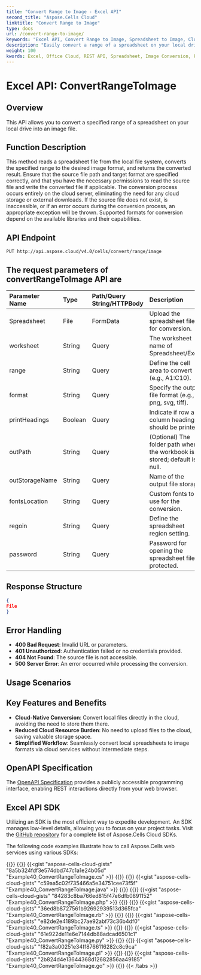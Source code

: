 ```yaml
---
title: "Convert Range to Image - Excel API"
second_title: "Aspose.Cells Cloud"
linktitle: "Convert Range to Image"
type: docs
url: /convert-range-to-image/
keywords: "Excel API, Convert Range to Image, Spreadsheet to Image, Cloud Conversion, Image Formats, Aspose.Cells"
description: "Easily convert a range of a spreadsheet on your local drive to an image file using the Excel API with cloud-native technology."
weight: 100
kwords: Excel, Office Cloud, REST API, Spreadsheet, Image Conversion, PNG, SVG, TIFF, JSON, Markdown, Match all blank cells in an Excel worksheet
---
```


# **Excel API: ConvertRangeToImage**

## **Overview**

This API allows you to convert a specified range of a spreadsheet on your local drive into an image file.

## **Function Description**

This method reads a spreadsheet file from the local file system, converts the specified range to the desired image format, and returns the converted result.
Ensure that the source file path and target format are specified correctly, and that you have the necessary permissions to read the source file and write the converted file if applicable.
The conversion process occurs entirely on the cloud server, eliminating the need for any cloud storage or external downloads.
If the source file does not exist, is inaccessible, or if an error occurs during the conversion process, an appropriate exception will be thrown.
Supported formats for conversion depend on the available libraries and their capabilities.

## **API Endpoint**

```http
PUT http://api.aspose.cloud/v4.0/cells/convert/range/image
```

## The request parameters of **convertRangeToImage** API are

| Parameter Name | Type | Path/Query String/HTTPBody | Description |
| :- | :- | :- |:- |
|Spreadsheet|File|FormData|Upload the spreadsheet file for conversion.|
|worksheet|String|Query|The worksheet name of Spreadsheet/Excel|
|range|String|Query|Define the cell area to convert (e.g., A1:C10).|
|format|String|Query|Specify the output file format (e.g., png, svg, tiff).|
|printHeadings|Boolean|Query|Indicate if row and column headings should be printed.|
|outPath|String|Query|(Optional) The folder path where the workbook is stored; default is null.|
|outStorageName|String|Query|Name of the output file storage.|
|fontsLocation|String|Query|Custom fonts to use for the conversion.|
|regoin|String|Query|Define the spreadsheet region setting.|
|password|String|Query|Password for opening the spreadsheet file if protected.|

## **Response Structure**

```json
{
File
}
```

## Error Handling

- **400 Bad Request**: Invalid URL or parameters.
- **401 Unauthorized**: Authentication failed or no credentials provided.
- **404 Not Found**: The source file is not accessible.
- **500 Server Error**: An error occurred while processing the conversion.

## Usage Scenarios

## Key Features and Benefits

- **Cloud-Native Conversion**: Convert local files directly in the cloud, avoiding the need to store them there.
- **Reduced Cloud Resource Burden**: No need to upload files to the cloud, saving valuable storage space.
- **Simplified Workflow**: Seamlessly convert local spreadsheets to image formats via cloud services without intermediate steps.

## OpenAPI Specification

The [OpenAPI Specification](https://reference.aspose.cloud/cells/#/ConversionController/ConvertRangeToImage) provides a publicly accessible programming interface, enabling REST interactions directly from your web browser.

## Excel API SDK

Utilizing an SDK is the most efficient way to expedite development. An SDK manages low-level details, allowing you to focus on your project tasks. Visit the [GitHub repository](https://github.com/aspose-cells-cloud) for a complete list of Aspose.Cells Cloud SDKs.

The following code examples illustrate how to call Aspose.Cells web services using various SDKs:

{{<tabs tabTotal="8" tabID="1" tabName1="C#" tabName2="Java" tabName3="PHP" tabName4="Ruby" tabName5="Node.js" tabName6="Python" tabName7="Perl" tabName8="Go" >}}
{{<tab tabNum="1" >}}
{{<gist "aspose-cells-cloud-gists" "8a5b324fdf3e574dbd747c1a1e24b05d" "Example40_ConvertRangeToImage.cs" >}}
{{</tab>}}
{{<tab tabNum="2" >}}
{{<gist "aspose-cells-cloud-gists" "c59aa5c02f735466a5e34751cee73f5f" "Example40_ConvertRangeToImage.java" >}}
{{</tab>}}
{{<tab tabNum="3" >}}
{{<gist "aspose-cells-cloud-gists" "84283c8ba766ed815f47e6dfb0891152" "Example40_ConvertRangeToImage.php" >}}
{{</tab>}}
{{<tab tabNum="4" >}}
{{<gist "aspose-cells-cloud-gists" "36ed8b8727561b92692939513d365fca" "Example40_ConvertRangeToImage.rb" >}}
{{</tab>}}
{{<tab tabNum="5" >}}
{{<gist "aspose-cells-cloud-gists" "e82de2e4189bc27ae92abf73c36b4df0" "Example40_ConvertRangeToImage.ts" >}}
{{</tab>}}
{{<tab tabNum="6" >}}
{{<gist "aspose-cells-cloud-gists" "61e922de11e6e7144db88adcad6501c1" "Example40_ConvertRangeToImage.py" >}}
{{</tab>}}
{{<tab tabNum="7" >}}
{{<gist "aspose-cells-cloud-gists" "f82a3a00251e34ff8766116282c8c9ca" "Example40_ConvertRangeToImage.pl" >}}
{{</tab>}}
{{<tab tabNum="8" >}}
{{<gist "aspose-cells-cloud-gists" "2b824d4e13644368d12682856aa49185" "Example40_ConvertRangeToImage.go" >}}
{{</tab>}}
{{< /tabs >}}
